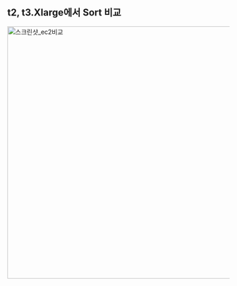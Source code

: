 t2, t3.Xlarge에서 Sort 비교
---------

   
   <img width="573" alt="스크린샷_ec2비교" src="https://github.com/eehanseul/eehanseul/assets/129421334/3932b454-3333-48dd-b4bb-67cc18204455">
